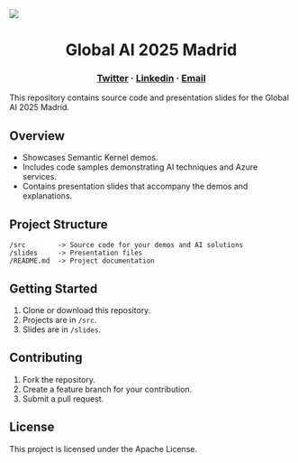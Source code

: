 <img align="center" src="https://globalai.community/media/joehrinh/global_header.png">

<h1 align="center">Global AI 2025 Madrid</h1>

<h3 align="center">
<a href="https://x.com/emimontesdeocaa">Twitter</a> ·
<a href="https://www.linkedin.com/in/emimontesdeoca/">Linkedin</a> ·
<a href="mailto:emimontesdeoca@outlook.es">Email</a>
</h2>

This repository contains source code and presentation slides for the Global AI 2025 Madrid.

## Overview
- Showcases Semantic Kernel demos.
- Includes code samples demonstrating AI techniques and Azure services.
- Contains presentation slides that accompany the demos and explanations.

## Project Structure
```
/src        -> Source code for your demos and AI solutions
/slides     -> Presentation files
/README.md  -> Project documentation
```

## Getting Started
1. Clone or download this repository.
2. Projects are in `/src`.
3. Slides are in `/slides`.

## Contributing
1. Fork the repository.
2. Create a feature branch for your contribution.
3. Submit a pull request.

## License
This project is licensed under the Apache License.
